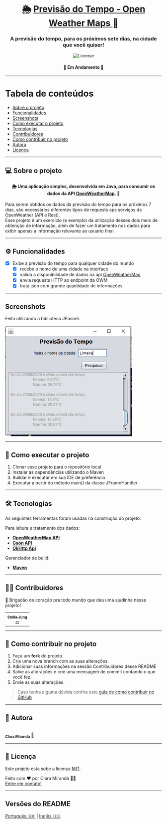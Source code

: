 <h1 align="center">
     🌦️️ <a href="#" alt="programa de previsão do tempo"> Previsão do Tempo - Open Weather Maps </a> 🌈
</h1>

<h3 align="center">
    A previsão do tempo, para os próximos sete dias, na cidade que você quiser!
</h3>

<p align="center">
    
   <img alt="License" src="https://img.shields.io/badge/license-MIT-brightgreen">
</p>

<h4 align="center">
	🚧 Em Andamento 🚧
</h4>

---

Tabela de conteúdos
=================
<!--ts-->
   * [Sobre o projeto](#-sobre-o-projeto)
   * [Funcionalidades](#-Funcionalidades)
   * [Screenshots](#-Screenshots)
   * [Como executar o projeto](#-como-executar-o-projeto)
   * [Tecnologias](#-tecnologias)
   * [Contribuidores](#-contribuidores)
   * [Como contribuir no projeto](#-como-contribuir-no-projeto)
   * [Autora](#-autora)
   * [Licença](#user-content--licença)
<!--te-->

---

## 💻 Sobre o projeto

<h4 align="center">🌦️️️ Uma aplicação simples, desenvolvida em Java, para consumir os dados da API <a href="https://openweathermap.org/api">OpenWeatherMap</a>. 🌈 </h4>

Para serem obtidos os dados da previsão do tempo para os próximos 7 dias, são necessários diferentes tipos de requests aps serviços da OpenWeather (API e Rest).
<br>
Esse projeto é um exercício (e exemplo) da utilização desses dois meio de obtenção de informação, além de fazer um tratamento nos dados para exibir apenas a informação relevante ao usuário final.


---

## ⚙️ Funcionalidades

- [x] Exibe a previsão do tempo para qualquer cidade do mundo
  - [x] recebe o nome de uma cidade na interface
  - [x] valida a disponibilidade de dados na api <a href="https://openweathermap.org/api">OpenWeatherMap</a>
  - [x] envia requests HTTP ao endpoint da OWM 
  - [x] trata json com grande quantidade de informações 

---

## Screenshots
 Feita utilizando a biblioteca JPannel.
 <br> <br>
 ![Interface Grafica TL;DR =100x20](gui_previsaodotempo.PNG)

---

## 🚀 Como executar o projeto

1. Clonar esse projeto para o repositório local
2. Instalar as dependências utilizando o Maven
3. Buildar e executar em sua IDE de preferência
4. Executar a partir do método main() da classe JFrameHandler

---

## 🛠 Tecnologias

As seguintes ferramentas foram usadas na construção do projeto:

Para leitura e tratamento dos dados:
-   **[OpenWeatherMap API](https://openweathermap.org/api)**
-   **[Gson API](https://github.com/google/gson)**
-   **[OkHttp Api](https://square.github.io/okhttp/)**

Gerenciador de build:
-   **[Maven](https://maven.apache.org/)**

---

## 👨‍💻 Contribuidores

💜 Brigadão de coração pra todo mundo que deu uma ajudinha nesse projeto!

<table>
  <tr>
    <td align="center"><a href="https://github.com/StellaJung-Student"><sub><b>Stella Jung</b></sub></a><br />‍⚖️</td>
  </tr>
</table>

---

## 💪 Como contribuir no projeto

1. Faça um **fork** do projeto.
2. Crie uma nova branch com as suas alterações.
4. Adicionar suas informações na sessão Contribuidores desse README
5. Salve as alterações e crie uma mensagem de commit contando o que você fez.
6. Envie as suas alterações.
> Caso tenha alguma dúvida confira este [guia de como contribuir no GitHub](./CONTRIBUTING.md)

---

## 🦸 Autora

<a href="https://github.com/claramiranda">
 <img style="border-radius: 50%;" src="https://user-images.githubusercontent.com/17063193/95020348-ff8c7200-0640-11eb-9d59-6a16748057cb.png" width="100px;" alt=""/>
 <br />
 <sub><b>Clara Miranda</b></sub></a> <a href="https://www.linkedin.com/in/cannamiranda/" title="Entusiasta">🚀</a>
 <br />

---

## 📝 Licença

Este projeto esta sobe a licença [MIT](./LICENSE).

Feito com ❤️ por Clara Miranda 👋🏽 
<br>[Entre em contato!](https://www.linkedin.com/in/cannamiranda/)

---

##  Versões do README

[Português 🇧🇷](./README.md)  |  [Inglês 🇺🇸](./README-en.md) 

